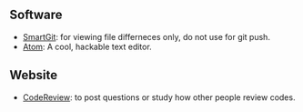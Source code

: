 
## Software

* [SmartGit](http://www.syntevo.com/smartgit/): for viewing file differneces only, do not use for git push.
* [Atom](https://github.com/atom/atom): A cool, hackable text editor.



## Website

* [CodeReview](https://codereview.stackexchange.com): to post questions or study how other people review codes.
